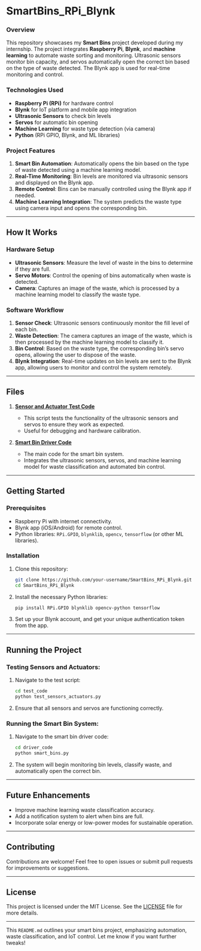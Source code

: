
# SmartBins_RPi_Blynk

### Overview
This repository showcases my **Smart Bins** project developed during my internship. The project integrates **Raspberry Pi**, **Blynk**, and **machine learning** to automate waste sorting and monitoring. Ultrasonic sensors monitor bin capacity, and servos automatically open the correct bin based on the type of waste detected. The Blynk app is used for real-time monitoring and control.

### Technologies Used
- **Raspberry Pi (RPi)** for hardware control
- **Blynk** for IoT platform and mobile app integration
- **Ultrasonic Sensors** to check bin levels
- **Servos** for automatic bin opening
- **Machine Learning** for waste type detection (via camera)
- **Python** (RPi GPIO, Blynk, and ML libraries)

### Project Features
1. **Smart Bin Automation**: Automatically opens the bin based on the type of waste detected using a machine learning model.
2. **Real-Time Monitoring**: Bin levels are monitored via ultrasonic sensors and displayed on the Blynk app.
3. **Remote Control**: Bins can be manually controlled using the Blynk app if needed.
4. **Machine Learning Integration**: The system predicts the waste type using camera input and opens the corresponding bin.

---

## How It Works

### Hardware Setup
- **Ultrasonic Sensors**: Measure the level of waste in the bins to determine if they are full.
- **Servo Motors**: Control the opening of bins automatically when waste is detected.
- **Camera**: Captures an image of the waste, which is processed by a machine learning model to classify the waste type.

### Software Workflow
1. **Sensor Check**: Ultrasonic sensors continuously monitor the fill level of each bin.
2. **Waste Detection**: The camera captures an image of the waste, which is then processed by the machine learning model to classify it.
3. **Bin Control**: Based on the waste type, the corresponding bin’s servo opens, allowing the user to dispose of the waste.
4. **Blynk Integration**: Real-time updates on bin levels are sent to the Blynk app, allowing users to monitor and control the system remotely.

---

## Files

1. [**Sensor and Actuator Test Code**](./test_code)
   - This script tests the functionality of the ultrasonic sensors and servos to ensure they work as expected.
   - Useful for debugging and hardware calibration.

2. [**Smart Bin Driver Code**](./driver_code)
   - The main code for the smart bin system.
   - Integrates the ultrasonic sensors, servos, and machine learning model for waste classification and automated bin control.

---

## Getting Started

### Prerequisites
- Raspberry Pi with internet connectivity.
- Blynk app (iOS/Android) for remote control.
- Python libraries: `RPi.GPIO`, `blynklib`, `opencv`, `tensorflow` (or other ML libraries).

### Installation
1. Clone this repository:
    ```bash
    git clone https://github.com/your-username/SmartBins_RPi_Blynk.git
    cd SmartBins_RPi_Blynk
    ```

2. Install the necessary Python libraries:
    ```bash
    pip install RPi.GPIO blynklib opencv-python tensorflow
    ```

3. Set up your Blynk account, and get your unique authentication token from the app.

---

## Running the Project

### Testing Sensors and Actuators:
1. Navigate to the test script:
   ```bash
   cd test_code
   python test_sensors_actuators.py
   ```

2. Ensure that all sensors and servos are functioning correctly.

### Running the Smart Bin System:
1. Navigate to the smart bin driver code:
   ```bash
   cd driver_code
   python smart_bins.py
   ```

2. The system will begin monitoring bin levels, classify waste, and automatically open the correct bin.

---

## Future Enhancements
- Improve machine learning waste classification accuracy.
- Add a notification system to alert when bins are full.
- Incorporate solar energy or low-power modes for sustainable operation.

---

## Contributing
Contributions are welcome! Feel free to open issues or submit pull requests for improvements or suggestions.

---

## License
This project is licensed under the MIT License. See the [LICENSE](./LICENSE) file for more details.

---

This `README.md` outlines your smart bins project, emphasizing automation, waste classification, and IoT control. Let me know if you want further tweaks!
